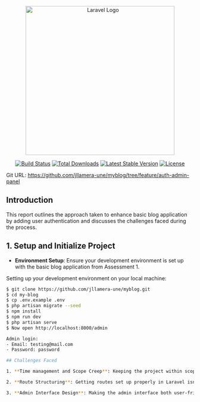 <p align="center"><a href="https://laravel.com" target="_blank"><img src="https://raw.githubusercontent.com/laravel/art/master/logo-lockup/5%20SVG/2%20CMYK/1%20Full%20Color/laravel-logolockup-cmyk-red.svg" width="400" alt="Laravel Logo"></a></p>

<p align="center">
<a href="https://github.com/laravel/framework/actions"><img src="https://github.com/laravel/framework/workflows/tests/badge.svg" alt="Build Status"></a>
<a href="https://packagist.org/packages/laravel/framework"><img src="https://img.shields.io/packagist/dt/laravel/framework" alt="Total Downloads"></a>
<a href="https://packagist.org/packages/laravel/framework"><img src="https://img.shields.io/packagist/v/laravel/framework" alt="Latest Stable Version"></a>
<a href="https://packagist.org/packages/laravel/framework"><img src="https://img.shields.io/packagist/l/laravel/framework" alt="License"></a>
</p>

Git URL: https://github.com/jllamera-une/myblog/tree/feature/auth-admin-panel

## Introduction
This report outlines the approach taken to enhance basic blog application by adding user authentication and discusses the challenges faced during the process. 

## 1. Setup and Initialize Project
- **Environment Setup**: Ensure your development environment is set up with the basic blog application from Assessment 1.

Setting up your development environment on your local machine:
```bash
$ git clone https://github.com/jllamera-une/myblog.git
$ cd my-blog
$ cp .env.example .env
$ php artisan migrate --seed
$ npm install
$ npm run dev
$ php artisan serve
$ Now open http://localhost:8000/admin

Admin login:
- Email: testing@mail.com
- Password: password

## Challenges Faced

1. **Time management and Scope Creep**: Keeping the project within scope and delivered on time can be difficult, especially if new requirements or unforeseen challenges arise.

2. **Route Structuring**: Getting routes set up properly in Laravel isn't always straightforward. When you're dealing with route groups, prefixes, and middleware, it takes some careful planning to make sure all the admin routes are locked down and separate from the public ones.

3. **Admin Interface Design**: Making the admin interface both user-friendly and in line with the rest of the app can be a bit of a time sink. Using Bootstrap to create layouts that are both responsive and functional also requires some extra attention to detail.





